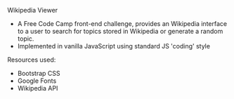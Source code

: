 Wikipedia Viewer
- A Free Code Camp front-end challenge, provides an Wikipedia interface to a user to search for topics stored in Wikipedia or generate a random topic.
- Implemented in vanilla JavaScript using standard JS 'coding' style

Resources used:
- Bootstrap CSS
- Google Fonts
- Wikipedia API
